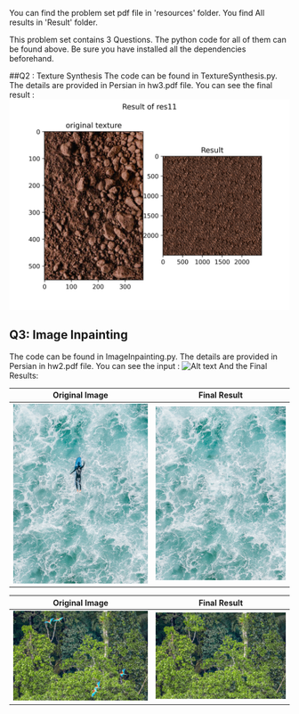 You can find the problem set pdf file in 'resources' folder.
You find All results in 'Result' folder.

This problem set contains 3 Questions. The python code for all of them can be found above. Be sure you have installed all the dependencies beforehand.

##Q2 : Texture Synthesis
The code can be found in TextureSynthesis.py. The details are provided in Persian in hw3.pdf file. You can see the final result :
![Alt text](Result/res11.jpg "Title")



## Q3: Image Inpainting
 The code can be found in ImageInpainting.py. The details are provided in Persian in hw2.pdf file. You can see the input :
![Alt text](resources/books.jpg "Title")
And the Final Results: 



Original Image         |      Final Result    
:-------------------------:|:-------------------------:
![startup](resources/im04.jpg "") |  ![menu](Result/res16.jpg) 

Original Image         |      Final Result    
:-------------------------:|:-------------------------:
![startup](resources/im03.jpg "") |  ![menu](Result/res15.jpg) 

